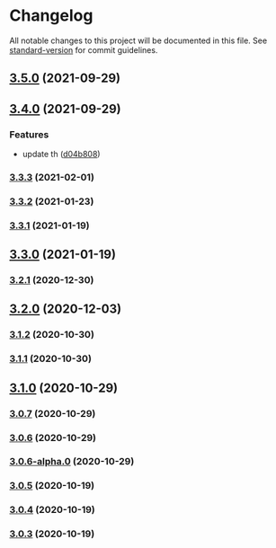 # Changelog

All notable changes to this project will be documented in this file. See [standard-version](https://github.com/conventional-changelog/standard-version) for commit guidelines.

## [3.5.0](https://github.com/mannyyang/vuetable-3/compare/v3.4.0...v3.5.0) (2021-09-29)

## [3.4.0](https://github.com/mannyyang/vuetable-3/compare/v3.3.3...v3.4.0) (2021-09-29)


### Features

* update th ([d04b808](https://github.com/mannyyang/vuetable-3/commit/d04b8080545ad0e7f63fd672499c2f33dc75e7a2))

### [3.3.3](https://github.com/mannyyang/vuetable-3/compare/v3.3.2...v3.3.3) (2021-02-01)

### [3.3.2](https://github.com/mannyyang/vuetable-3/compare/v3.3.1...v3.3.2) (2021-01-23)

### [3.3.1](https://github.com/mannyyang/vuetable-3/compare/v3.3.0...v3.3.1) (2021-01-19)

## [3.3.0](https://github.com/mannyyang/vuetable-3/compare/v3.2.1...v3.3.0) (2021-01-19)

### [3.2.1](https://github.com/mannyyang/vuetable-3/compare/v3.2.0...v3.2.1) (2020-12-30)

## [3.2.0](https://github.com/mannyyang/vuetable-3/compare/v3.1.2...v3.2.0) (2020-12-03)

### [3.1.2](https://github.com/mannyyang/vuetable-3/compare/v3.1.1...v3.1.2) (2020-10-30)

### [3.1.1](https://github.com/mannyyang/vuetable-3/compare/v3.1.0...v3.1.1) (2020-10-30)

## [3.1.0](https://github.com/mannyyang/vuetable-3/compare/v3.0.7...v3.1.0) (2020-10-29)

### [3.0.7](https://github.com/mannyyang/vuetable-3/compare/v3.0.6...v3.0.7) (2020-10-29)

### [3.0.6](https://github.com/mannyyang/vuetable-3/compare/v3.0.5...v3.0.6) (2020-10-29)

### [3.0.6-alpha.0](https://github.com/mannyyang/vuetable-3/compare/v3.0.5...v3.0.6-alpha.0) (2020-10-29)

### [3.0.5](https://github.com/mannyyang/vuetable-3/compare/v3.0.4...v3.0.5) (2020-10-19)

### [3.0.4](https://github.com/mannyyang/vuetable-3/compare/v3.0.3...v3.0.4) (2020-10-19)

### [3.0.3](https://github.com/mannyyang/vuetable-3/compare/v3.0.2...v3.0.3) (2020-10-19)

